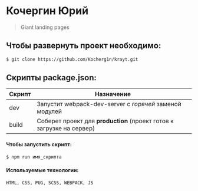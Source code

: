 # Кочергин Юрий

> Giant landing pages

## Чтобы развернуть проект необходимо:

```sh
$ git clone https://github.com/Kocherg1n/krayt.git
```

## Скрипты package.json:

| Скрипт | Назначение                                                                                   |
| ------ | -------------------------------------------------------------------------------------------- |
| dev    | Запустит webpack-dev-server с _горячей_ заменой модулей                                      |
| build  | Соберет проект для **production** (проект готов к загрузке на сервер)                        |

#### Чтобы запустить скрипт:

```sh
$ npm run имя_скрипта
```
#### Используемые технологии:

```sh
HTML, CSS, PUG, SCSS, WEBPACK, JS
```
